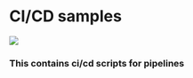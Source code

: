 # CI/CD samples

![](https://github-visit-counter.herokuapp.com/paakofiaidoo/CI-CD-samples/visits.svg)

### This contains ci/cd scripts for pipelines
